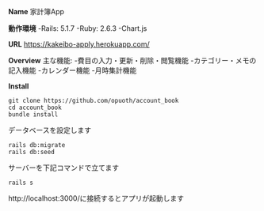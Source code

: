 **Name**
家計簿App

**動作環境**
-Rails: 5.1.7
-Ruby: 2.6.3
-Chart.js

**URL**
https://kakeibo-apply.herokuapp.com/


**Overview**
主な機能:
-費目の入力・更新・削除・閲覧機能
-カテゴリー・メモの記入機能
-カレンダー機能
-月時集計機能

**Install**
```
git clone https://github.com/opuoth/account_book
cd account_book
bundle install
```

データベースを設定します
```
rails db:migrate
rails db:seed
```

サーバーを下記コマンドで立てます
```
rails s
```

http://localhost:3000/に接続するとアプリが起動します